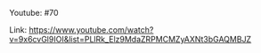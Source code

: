 Youtube: #70

Link: https://www.youtube.com/watch?v=9x6cvGl9IOI&list=PLlRk_Elz9MdaZRPMCMZyAXNt3bGAQMBJZ